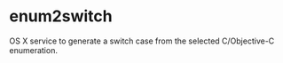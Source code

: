 enum2switch
===========

OS X service to generate a switch case from the selected C/Objective-C enumeration.

